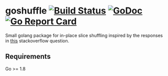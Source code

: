 # goshuffle  [![Build Status](https://travis-ci.org/secnot/goshuffle.svg?branch=master)](https://travis-ci.org/secnot/goshuffle) [![GoDoc](https://godoc.org/github.com/secnot/goshuffle?status.svg)](http://godoc.org/github.com/secnot/goshuffle) [![Go Report Card](https://goreportcard.com/badge/github.com/secnot/goshuffle)](https://goreportcard.com/report/github.com/secnot/goshuffle) 

Small golang package for in-place slice shuffling inspired by the responses in 
[this](https://stackoverflow.com/questions/12264789/shuffle-array-in-go) stackoverflow question.

## Requirements

Go >= 1.8

